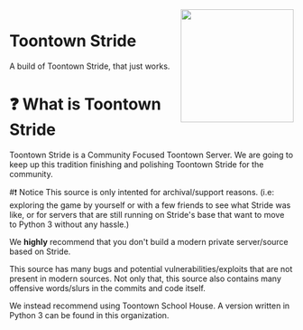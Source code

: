 <img src="https://raw.githubusercontent.com/OSToontown/ToontownStride-Python3/master/resources/phase_3/etc/icon.ico" align="right" width="200"/>

# Toontown Stride
A build of Toontown Stride, that just works.

# ❓ What is Toontown Stride
Toontown Stride is a Community Focused Toontown Server. We are going to keep up this tradition finishing and polishing Toontown Stride for the community.

#❗ Notice
This source is only intented for archival/support reasons. (i.e: exploring the game by yourself or with a few friends to see what Stride was like, or for servers that are still running on Stride's base that want to move to Python 3 without any hassle.)

We **highly** recommend that you don't build a modern private server/source based on Stride.

This source has many bugs and potential vulnerabilities/exploits that are not present in modern sources. Not only that, this source also contains many offensive words/slurs in the commits and code itself.

We instead recommend using Toontown School House. A version written in Python 3 can be found in this organization.
